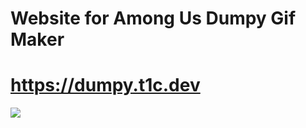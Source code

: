 # Website for Among Us Dumpy Gif Maker

# https://dumpy.t1c.dev

![](https://cdn.discordapp.com/attachments/849523719582777367/855647545045024789/palette4.svg)
